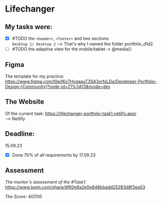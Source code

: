 # Lifechanger
## My tasks were: 
- [x] #TODO the `<header>`, `<footer>` and two sections: <br /> `Desktop 1/ Desktop 2`
--> That's why I named the folder portfolio_d1d2.
- [ ] #TODO the adaptive view for the mobile/tablet -> @media{}

## Figma 
The template for my practice:
https://www.figma.com/file/IKo7HvgaauT3SA3xrfsLDa/Developer-Portfolio-Design-(Community)?node-id=21%3A13&mode=dev

## The Website 
Of the current task:
https://lifechanger-portfolio-task1.netlify.app/
<br />
--> Netlify

## Deadline: 
15.09.23 <br />
- [x] Done 70% of all requirements by 17.09.23
## Assessment
_The mentor`s assessment of the #Task1_: https://www.loom.com/share/df60e8a2e0e848bbadd25283d8f3ea53

_The Score_: 40|100
